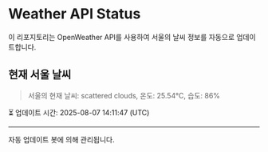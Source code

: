 
# Weather API Status

이 리포지토리는 OpenWeather API를 사용하여 서울의 날씨 정보를 자동으로 업데이트합니다.

## 현재 서울 날씨
> 서울의 현재 날씨: scattered clouds, 온도: 25.54°C, 습도: 86%

⏳ 업데이트 시간: 2025-08-07 14:11:47 (UTC)

---
자동 업데이트 봇에 의해 관리됩니다.
